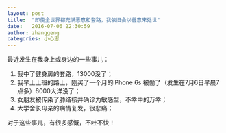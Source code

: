 ```yaml
---
layout: post
title:  "即使全世界都充满恶意和套路，我依旧会以善意来处世"
date:   2016-07-06 22:30:59
author: zhanggeng
categories: 小心思
---
```


最近发生在我身上或身边的一些事儿：

1. 我中了健身房的套路，13000没了；
2. 我早上上班的路上，刚买了一个月的iPhone 6s 被偷了（发生在7月6日早晨7点多）6000大洋没了；
3. 女朋友被传染了肺结核并确诊为敏感型，不幸中的万幸；
4. 大学舍长母亲的病情复发，很悲痛；

对于这些事儿，有很多感慨，不吐不快！




